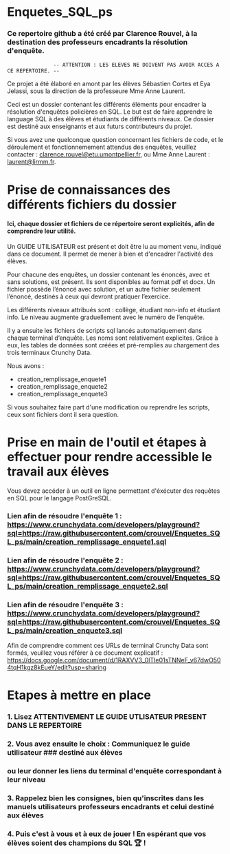 # Enquetes_SQL_ps

### Ce repertoire github a été créé par Clarence Rouvel, à la destination des professeurs encadrants la résolution d'enquête.
                              
                   -- ATTENTION : LES ELEVES NE DOIVENT PAS AVOIR ACCES A CE REPERTOIRE. --

Ce projet a été élaboré en amont par les élèves Sébastien Cortes et Eya Jelassi, sous la direction de la professeure Mme Anne Laurent.

Ceci est un dossier contenant les différents éléments pour encadrer la résolution d'enquêtes policières en SQL. Le but est de faire apprendre le language SQL à des élèves et étudiants de différents niveaux. Ce dossier est destiné aux enseignants et aux futurs contributeurs du projet.

Si vous avez une quelconque question concernant les fichiers de code, et le déroulement et fonctionnemement attendus des enquêtes, veuillez contacter : clarence.rouvel@etu.umontpellier.fr, ou Mme Anne Laurent : laurent@lirmm.fr.

# Prise de connaissances des différents fichiers du dossier

#### Ici, chaque dossier et fichiers de ce répertoire seront explicités, afin de comprendre leur utilité.

Un GUIDE UTILISATEUR est présent et doit être lu au moment venu, indiqué dans ce document. Il permet de mener à bien et d'encadrer l'activité des élèves.

Pour chacune des enquêtes, un dossier contenant les énoncés, avec et sans solutions, est présent. Ils sont disponibles au format pdf et docx. Un fichier possède l’énoncé avec solution, et un autre fichier seulement l’énoncé, destinés à ceux qui devront pratiquer l’exercice. 

Les différents niveaux attribués sont : collège, étudiant non-info et étudiant info. Le niveau augmente graduellement avec le numéro de l’enquête.

Il y a ensuite les fichiers de scripts sql lancés automatiquement dans chaque terminal d’enquête. Les noms sont relativement explicites. Grâce à eux, les tables de données sont créées et pré-remplies au chargement des trois terminaux Crunchy Data.

Nous avons : 

- creation_remplissage_enquete1
- creation_remplissage_enquete2
- creation_remplissage_enquete3

Si vous souhaitez faire part d'une modification ou reprendre les scripts, ceux sont fichiers dont il sera question.

# Prise en main de l'outil et étapes à effectuer pour rendre accessible le travail aux élèves

Vous devez accéder à un outil en ligne permettant d'éxécuter des requêtes en SQL pour le langage PostGreSQL.

### Lien afin de résoudre l'enquête 1 : https://www.crunchydata.com/developers/playground?sql=https://raw.githubusercontent.com/crouvel/Enquetes_SQL_ps/main/creation_remplissage_enquete1.sql

### Lien afin de résoudre l'enquête 2 : https://www.crunchydata.com/developers/playground?sql=https://raw.githubusercontent.com/crouvel/Enquetes_SQL_ps/main/creation_remplissage_enquete2.sql

### Lien afin de résoudre l'enquête 3 : https://www.crunchydata.com/developers/playground?sql=https://raw.githubusercontent.com/crouvel/Enquetes_SQL_ps/main/creation_enquete3.sql

Afin de comprendre comment ces URLs de terminal Crunchy Data sont formés, veuillez vous référer à ce document explicatif :
https://docs.google.com/document/d/1RAXVV3_0ITIe01sTNNeF_v67dwO504tqH1kgz8kEueY/edit?usp=sharing

# Etapes à mettre en place 

### 1. Lisez ATTENTIVEMENT LE GUIDE UTLISATEUR PRESENT DANS LE REPERTOIRE

### 2. Vous avez ensuite le choix : Communiquez le guide utilisateur ### destiné aux élèves 

### ou leur donner les liens du terminal d'enquête correspondant à leur niveau

### 3. Rappelez bien les consignes, bien qu'inscrites dans les manuels utilisateurs professeurs encadrants et celui destiné aux élèves

### 4. Puis c'est à vous et à eux de jouer ! En espérant que vos élèves soient des champions du SQL 🏆 !



